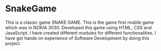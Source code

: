 # SnakeGame
This is a classic game SNAKE GAME. This is the game first mobile game which was in NOKIA 3030. Developed this game using HTML, CSS and JavaScript. I have created different modules for different functionalities. I have got hands on experience of Software Development by doing this project.

